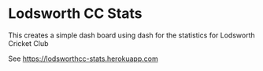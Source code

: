 # Lodsworth CC Stats

This creates a simple dash board using dash for the statistics
for Lodsworth Cricket Club

See https://lodsworthcc-stats.herokuapp.com
